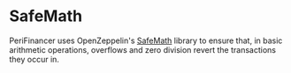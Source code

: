 # SafeMath

PeriFinancer uses OpenZeppelin's [SafeMath](https://docs.openzeppelin.com/contracts/2.x/api/math#SafeMath) library to ensure that, in basic arithmetic operations, overflows and zero division revert the transactions they occur in.
